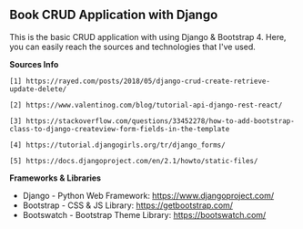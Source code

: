 ## Book CRUD Application with Django

This is the basic CRUD application with using Django & Bootstrap 4.
Here, you can easily reach the sources and technologies that I've used.

**Sources Info**

`[1] https://rayed.com/posts/2018/05/django-crud-create-retrieve-update-delete/
`

`[2] https://www.valentinog.com/blog/tutorial-api-django-rest-react/
`

`[3] https://stackoverflow.com/questions/33452278/how-to-add-bootstrap-class-to-django-createview-form-fields-in-the-template
`

`[4] https://tutorial.djangogirls.org/tr/django_forms/
`

`[5] https://docs.djangoproject.com/en/2.1/howto/static-files/
`

**Frameworks & Libraries**

 - Django - Python Web Framework: https://www.djangoproject.com/
  - Bootstrap - CSS & JS Library: https://getbootstrap.com/
  - Bootswatch - Bootstrap Theme Library: https://bootswatch.com/
